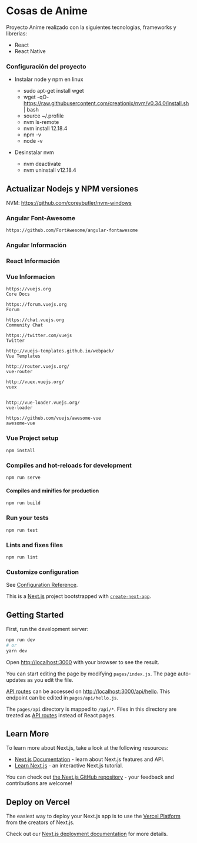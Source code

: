 # Cosas de Anime
Proyecto Anime realizado con la siguientes tecnologias, frameworks y librerias: 
* React
* React Native

### Configuración del proyecto

* Instalar node y npm en linux 
    -   sudo apt-get install wget
    -   wget -qO- https://raw.githubusercontent.com/creationix/nvm/v0.34.0/install.sh | bash
    -   source ~/.profile
    -   nvm ls-remote
    -   nvm install 12.18.4
    -   npm -v
    -   node -v
    
* Desinstalar nvm 
    -   nvm deactivate
    -   nvm uninstall v12.18.4

## Actualizar Nodejs y NPM versiones 
NVM: https://github.com/coreybutler/nvm-windows


### Angular Font-Awesome
    https://github.com/FortAwesome/angular-fontawesome

### Angular Información 

### React Información

### Vue Informacion
    https://vuejs.org
    Core Docs
          
    https://forum.vuejs.org
    Forum
          
    https://chat.vuejs.org
    Community Chat
          
    https://twitter.com/vuejs
    Twitter
          
    http://vuejs-templates.github.io/webpack/
    Vue Templates    
    
    http://router.vuejs.org/
    vue-router
          
    http://vuex.vuejs.org/
    vuex
          
    
    http://vue-loader.vuejs.org/
    vue-loader
    
    https://github.com/vuejs/awesome-vue
    awesome-vue

### Vue Project setup
```
npm install
```

### Compiles and hot-reloads for development
```
npm run serve
```

#### Compiles and minifies for production
```
npm run build
```

### Run your tests
```
npm run test
```

### Lints and fixes files
```
npm run lint
```

### Customize configuration
See [Configuration Reference](https://cli.vuejs.org/config/).



This is a [Next.js](https://nextjs.org/) project bootstrapped with [`create-next-app`](https://github.com/vercel/next.js/tree/canary/packages/create-next-app).

## Getting Started

First, run the development server:

```bash
npm run dev
# or
yarn dev
```

Open [http://localhost:3000](http://localhost:3000) with your browser to see the result.

You can start editing the page by modifying `pages/index.js`. The page auto-updates as you edit the file.

[API routes](https://nextjs.org/docs/api-routes/introduction) can be accessed on [http://localhost:3000/api/hello](http://localhost:3000/api/hello). This endpoint can be edited in `pages/api/hello.js`.

The `pages/api` directory is mapped to `/api/*`. Files in this directory are treated as [API routes](https://nextjs.org/docs/api-routes/introduction) instead of React pages.

## Learn More

To learn more about Next.js, take a look at the following resources:

- [Next.js Documentation](https://nextjs.org/docs) - learn about Next.js features and API.
- [Learn Next.js](https://nextjs.org/learn) - an interactive Next.js tutorial.

You can check out [the Next.js GitHub repository](https://github.com/vercel/next.js/) - your feedback and contributions are welcome!

## Deploy on Vercel

The easiest way to deploy your Next.js app is to use the [Vercel Platform](https://vercel.com/new?utm_medium=default-template&filter=next.js&utm_source=create-next-app&utm_campaign=create-next-app-readme) from the creators of Next.js.

Check out our [Next.js deployment documentation](https://nextjs.org/docs/deployment) for more details.
